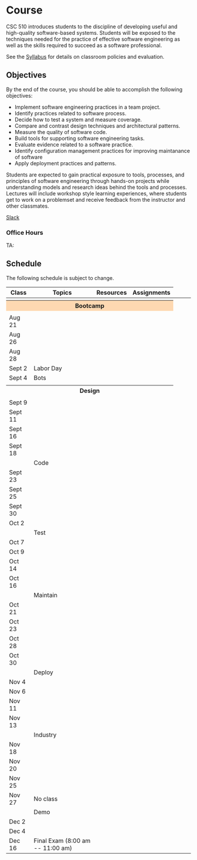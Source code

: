 # Course

CSC 510 introduces students to the discipline of developing useful and high-quality software-based systems. Students will be exposed to the techniques needed for the practice of effective software engineering as well as the skills required to succeed as a software professional. 

See the [Syllabus](https://github.com/CSC-510/Course/blob/master/Syllabus.md) for details on classroom policies and evaluation.

## Objectives

By the end of the course, you should be able to accomplish the following objectives:

* Implement software engineering practices in a team project.
* Identify practices related to software process.
* Decide how to test a system and measure coverage.
* Compare and contrast design techniques and architectural patterns.
* Measure the quality of software code.
* Build tools for supporting software engineering tasks.
* Evaluate evidence related to a software practice.
* Identify configuration management practices for improving maintanance of software
* Apply deployment practices and patterns.

Students are expected to gain practical exposure to tools, processes, and principles of software engineering through hands-on projects while understanding models and research ideas behind the tools and processes.  Lectures will include workshop style learning experiences, where students get to work on a problemset and receive feedback from the instructor and other classmates.

[Slack](https://csc510-fall2017.slack.com)

### Office Hours

TA:

## Schedule

The following schedule is subject to change.

| Class    | Topics                           |  Resources | Assignments       |
|----------|----------------------------------|------------|----------------  |
| <tr><th colspan=4 style="background-color:#fed8b1">Bootcamp</th></tr> |
| Aug 21 |  | | |
| Aug 26 |  | | |
| Aug 28 |  | | |
| Sept 2 | Labor Day | | | 
| Sept 4 | Bots | | |
| <tr><th colspan=4>Design</th></tr> |
| Sept 9  |  | | |
| Sept 11 |  | | |
| Sept 16 |
| Sept 18 |
| <td colspan=3>Code</td>    |
| Sept 23 |
| Sept 25 |
| Sept 30 |
| Oct  2  |
| <td colspan=3>Test</td>    |
| Oct  7  |
| Oct  9  |
| Oct  14  | 
| Oct  16  | 
| <td colspan=3>Maintain</td>
| Oct  21  |
| Oct  23  |
| Oct  28  |
| Oct  30  |
| <td colspan=3>Deploy</td> |
| Nov  4   |
| Nov  6   |
| Nov 11   | 
| Nov 13   | 
| <td colspan=3>Industry</td>
| Nov 18   |
| Nov 20   |
| Nov 25 |
| Nov 27 | No class | 
| <td colspan=3>Demo</td>
| Dec 2  |  |  |
| Dec 4  |  |  |
| Dec 16 | Final Exam (8:00 am -- 11:00 am) | |





